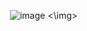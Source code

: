 <img> ![image](https://github.com/user-attachments/assets/b5a5cadd-022d-4cf7-bb87-ee12bdd6206f) <\img>
